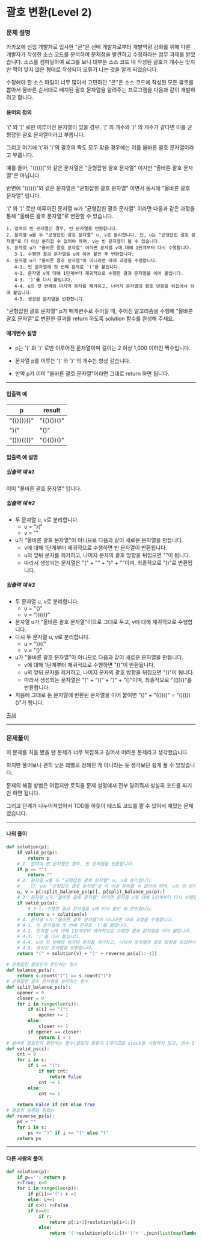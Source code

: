 # 괄호 변환(Level 2)

### 문제 설명

카카오에 신입 개발자로 입사한 "콘"은 선배 개발자로부터 개발역량 강화를 위해 다른 개발자가 작성한 소스 코드를 분석하여 문제점을 발견하고 수정하라는 업무 과제를 받았습니다. 소스를 컴파일하여 로그를 보니 대부분 소스 코드 내 작성된 괄호가 개수는 맞지만 짝이 맞지 않은 형태로 작성되어 오류가 나는 것을 알게 되었습니다.   

수정해야 할 소스 파일이 너무 많아서 고민하던 "콘"은 소스 코드에 작성된 모든 괄호를 뽑아서 올바른 순서대로 배치된 괄호 문자열을 알려주는 프로그램을 다음과 같이 개발하려고 합니다.    

#### 용어의 정의

'(' 와 ')' 로만 이루어진 문자열이 있을 경우, '(' 의 개수와 ')' 의 개수가 같다면 이를 균형잡힌 괄호 문자열이라고 부릅니다.   

그리고 여기에 '('와 ')'의 괄호의 짝도 모두 맞을 경우에는 이를 올바른 괄호 문자열이라고 부릅니다.   

예를 들어, "(()))("와 같은 문자열은 "균형잡힌 괄호 문자열" 이지만 "올바른 괄호 문자열"은 아닙니다.   

반면에 "(())()"와 같은 문자열은 "균형잡힌 괄호 문자열" 이면서 동시에 "올바른 괄호 문자열" 입니다.   

'(' 와 ')' 로만 이루어진 문자열 w가 "균형잡힌 괄호 문자열" 이라면 다음과 같은 과정을 통해 "올바른 괄호 문자열"로 변환할 수 있습니다.   

~~~
1. 입력이 빈 문자열인 경우, 빈 문자열을 반환합니다. 
2. 문자열 w를 두 "균형잡힌 괄호 문자열" u, v로 분리합니다. 단, u는 "균형잡힌 괄호 문자열"로 더 이상 분리할 수 없어야 하며, v는 빈 문자열이 될 수 있습니다. 
3. 문자열 u가 "올바른 괄호 문자열" 이라면 문자열 v에 대해 1단계부터 다시 수행합니다. 
   3-1. 수행한 결과 문자열을 u에 이어 붙인 후 반환합니다. 
4. 문자열 u가 "올바른 괄호 문자열"이 아니라면 아래 과정을 수행합니다. 
   4-1. 빈 문자열에 첫 번째 문자로 '('를 붙입니다. 
   4-2. 문자열 v에 대해 1단계부터 재귀적으로 수행한 결과 문자열을 이어 붙입니다. 
   4-3. ')'를 다시 붙입니다. 
   4-4. u의 첫 번째와 마지막 문자를 제거하고, 나머지 문자열의 괄호 방향을 뒤집어서 뒤에 붙입니다. 
   4-5. 생성된 문자열을 반환합니다.
~~~

"균형잡힌 괄호 문자열" p가 매개변수로 주어질 때, 주어진 알고리즘을 수행해 "올바른 괄호 문자열"로 변환한 결과를 return 하도록 solution 함수를 완성해 주세요.   

#### 매개변수 설명

* p는 '(' 와 ')' 로만 이루어진 문자열이며 길이는 2 이상 1,000 이하인 짝수입니다.

* 문자열 p를 이루는 '(' 와 ')' 의 개수는 항상 같습니다.

* 만약 p가 이미 "올바른 괄호 문자열"이라면 그대로 return 하면 됩니다.

---

#### 입출력 예

|p|	result|
|-|-|
|"(()())()"|	"(()())()"|
|")("|	"()"|
|"()))((()"|	"()(())()"|

#### 입출력 예 설명

##### 입출력 예 #1

이미 "올바른 괄호 문자열" 입니다.

##### 입출력 예 #2

* 두 문자열 u, v로 분리합니다.
    * u = ")("
    * v = ""
* u가 "올바른 괄호 문자열"이 아니므로 다음과 같이 새로운 문자열을 만듭니다.
    * v에 대해 1단계부터 재귀적으로 수행하면 빈 문자열이 반환됩니다.
    * u의 앞뒤 문자를 제거하고, 나머지 문자의 괄호 방향을 뒤집으면 ""이 됩니다.
    * 따라서 생성되는 문자열은 "(" + "" + ")" + ""이며, 최종적으로 "()"로 변환됩니다.

##### 입출력 예 #3

* 두 문자열 u, v로 분리합니다.
    * u = "()"
    * v = "))((()"
* 문자열 u가 "올바른 괄호 문자열"이므로 그대로 두고, v에 대해 재귀적으로 수행합니다.
* 다시 두 문자열 u, v로 분리합니다.
    * u = "))(("
    * v = "()"
* u가 "올바른 괄호 문자열"이 아니므로 다음과 같이 새로운 문자열을 만듭니다.
    * v에 대해 1단계부터 재귀적으로 수행하면 "()"이 반환됩니다.
    * u의 앞뒤 문자를 제거하고, 나머지 문자의 괄호 방향을 뒤집으면 "()"이 됩니다.
    * 따라서 생성되는 문자열은 "(" + "()" + ")" + "()"이며, 최종적으로 "(())()"를 반환합니다.
* 처음에 그대로 둔 문자열에 반환된 문자열을 이어 붙이면 "()" + "(())()" = "()(())()"가 됩니다. 

[출처](https://programmers.co.kr/learn/courses/30/lessons/60058)

---

### 문제풀이

이 문제를 처음 봤을 땐 문제가 너무 복잡하고 길어서 어려운 문제라고 생각했습니다.   

하지만 풀어보니 괜히 낮은 레벨로 정해진 게 아니라는 듯 생각보단 쉽게 풀 수 있었습니다.   

문제의 해결 방법은 어렵지만 로직을 문제 설명에서 전부 알려줘서 성실히 코드를 짜기만 하면 됩니다.   

그리고 단계가 나누어져있어서 TDD를 하듯이 테스트 코드를 짤 수 있어서 재밌는 문제였습니다.   

---

#### 나의 풀이

~~~python
def solution(p):
    if valid_ps(p):
        return p
    # 1. 입력이 빈 문자열인 경우, 빈 문자열을 반환합니다. 
    if p == "":
        return ""
    # 2. 문자열 w를 두 "균형잡힌 괄호 문자열" u, v로 분리합니다.
    #    단, u는 "균형잡힌 괄호 문자열"로 더 이상 분리할 수 없어야 하며, v는 빈 문자열이 될 수 있습니다. 
    u, v = p[:split_balance_ps(p)], p[split_balance_ps(p):]
    # 3. 문자열 u가 "올바른 괄호 문자열" 이라면 문자열 v에 대해 1단계부터 다시 수행합니다. 
    if valid_ps(u):
        # 3-1. 수행한 결과 문자열을 u에 이어 붙인 후 반환합니다. 
        return u + solution(v)
    # 4. 문자열 u가 "올바른 괄호 문자열"이 아니라면 아래 과정을 수행합니다. 
    # 4-1. 빈 문자열에 첫 번째 문자로 '('를 붙입니다. 
    # 4-2. 문자열 v에 대해 1단계부터 재귀적으로 수행한 결과 문자열을 이어 붙입니다. 
    # 4-3. ')'를 다시 붙입니다. 
    # 4-4. u의 첫 번째와 마지막 문자를 제거하고, 나머지 문자열의 괄호 방향을 뒤집어서 뒤에 붙입니다. 
    # 4-5. 생성된 문자열을 반환합니다.
    return "(" + solution(v) + ")" + reverse_ps(u[1:-1])
    
# 균형잡힌 괄호인지 판단하는 함수
def balance_ps(s):
    return s.count("(") == s.count(")")
# 균형잡힌 괄호 문자열을 분리하는 함수
def split_balance_ps(s):
    opener = 0
    closer = 0
    for i in range(len(s)):
        if s[i] == "(":
            opener += 1
        else:
            closer += 1
        if opener == closer:
            return i + 1
# 올바른 괄호인지 판단하는 함수(괄호의 종류가 1개이므로 stack을 사용하지 않고, 변수 1개를 사용해서 알 수 있습니다.)
def valid_ps(s):
    cnt = 0
    for i in s:
        if i == ")":
            if not cnt:
                return False
            cnt -= 1
        else:
            cnt += 1
    
    return False if cnt else True
# 괄호의 방향을 뒤집는 
def reverse_ps(s):
    ps = ""
    for i in s:
        ps += ")" if i == "(" else "("
    return ps
~~~

---

#### 다른 사람의 풀이

~~~python
def solution(p):
    if p=='': return p
    r=True; c=0
    for i in range(len(p)):
        if p[i]=='(': c-=1
        else: c+=1
        if c>0: r=False
        if c==0:
            if r:
                return p[:i+1]+solution(p[i+1:])
            else:
                return '('+solution(p[i+1:])+')'+''.join(list(map(lambda x:'(' if x==')' else ')',p[1:i]) ))
~~~
